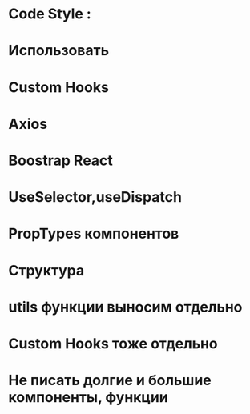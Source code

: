 # Code Style :

# Использовать 
# Custom Hooks
# Axios
# Boostrap React
# UseSelector,useDispatch
# PropTypes компонентов 


# Структура 

# utils функции выносим отдельно 
# Custom Hooks тоже отдельно 
# Не писать долгие и большие компоненты, функции

